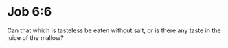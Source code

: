 # Job 6:6

Can that which is tasteless be eaten without salt, or is there any taste in the juice of the mallow?
